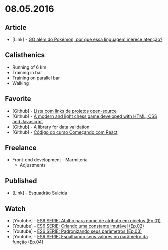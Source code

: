 # 08.05.2016

## Article

- \[Link\] - [GO além do Pokémon, por que essa linguagem merece atenção?](https://medium.com/@zeucxb/filosofia-go-d287110d3833#.7m8sy5opl)


## Calisthenics

- Running of 6 km
- Training in bar
- Training on parallel bar
- Walking


## Favorite

- \[Github\] - [Lista com links de projetos open-source](https://github.com/camilatigre/listamaravilhosaopensource)
- \[Github\] - [A modern and light chess game developed with HTML, CSS and Javascript](https://github.com/LFeh/chess)
- \[Github\] - [A library for data validation](https://github.com/dleitee/valid.js)
- \[Github\] - [Código do curso Começando com React](https://github.com/JSCasts/comecando-com-react)


## Freelance

- Front-end development - Marmiteria
  - Adjustments


## Published

- \[Link\] - [Esquadrão Suicida](http://imhomovies.com.br/opinions/em-cartaz/suicide-squad/)


## Watch

- \[Youtube\] - [ES6 SERIE: Atalho para nome de atributo em objetos (Ep.01)](https://www.youtube.com/watch?v=QOW6ej5nHxE)
- \[Youtube\] - [ES6 SERIE: Criando uma constante imutável (Ep.02)](https://www.youtube.com/watch?v=KX_Nb_eB5A0)
- \[Youtube\] - [ES6 SERIE: Padronizando seus parâmetros (Ep.03)](https://www.youtube.com/watch?v=BvjI4KPrQ3g)
- \[Youtube\] - [ES6 SERIE: Espalhando seus valores no parâmetro da função (Ep.04)](https://www.youtube.com/watch?v=rkF4xoAcNiY)
